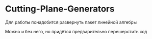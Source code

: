# Cutting-Plane-Generators

Для работы понадобится развернуть пакет линейной алгебры

Можно и без него, но придётся предварительно перешерстить код
